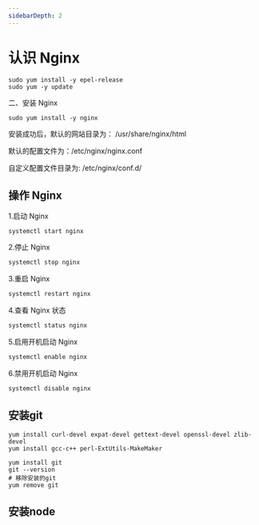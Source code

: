 ```yaml
---
sidebarDepth: 2
---
```


# 认识 Nginx

```text
sudo yum install -y epel-release
sudo yum -y update
```
二、安装 Nginx
```text
sudo yum install -y nginx
```
安装成功后，默认的网站目录为： /usr/share/nginx/html

默认的配置文件为：/etc/nginx/nginx.conf

自定义配置文件目录为: /etc/nginx/conf.d/

## 操作 Nginx
1.启动 Nginx
```test
systemctl start nginx
```
2.停止 Nginx
```js
systemctl stop nginx
```
3.重启 Nginx
```js
systemctl restart nginx
```
4.查看 Nginx 状态
```js
systemctl status nginx
```
5.启用开机启动 Nginx
```js
systemctl enable nginx
```
6.禁用开机启动 Nginx
```js
systemctl disable nginx
```

## 安装git 
```text
yum install curl-devel expat-devel gettext-devel openssl-devel zlib-devel
yum install gcc-c++ perl-ExtUtils-MakeMaker
```
```text
yum install git
git --version
# 移除安装的git
yum remove git

```
## 安装node

